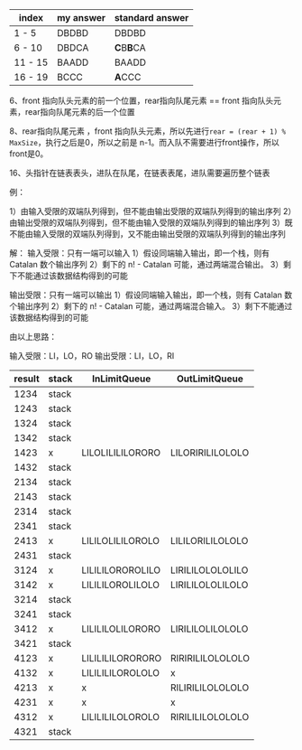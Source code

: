 |index|my answer|standard answer|
|----|----|----|
|1 -  5|DBDBD|DBDBD|
|6 - 10|DBDCA|**C**B**B**CA|
|11 - 15|BAADD|BAADD|
|16 - 19|BCCC|**A**CCC|

6、front 指向队头元素的前一个位置，rear指向队尾元素 == front 指向队头元素，rear指向队尾元素的后一个位置

8、rear指向队尾元素 ，front 指向队头元素，所以先进行`rear = (rear + 1) % MaxSize`，执行之后是0，所以之前是 n-1。而入队不需要进行front操作，所以front是0。

16、头指针在链表表头，进队在队尾，在链表表尾，进队需要遍历整个链表



例：

1）由输入受限的双端队列得到，但不能由输出受限的双端队列得到的输出序列
2）由输出受限的双端队列得到，但不能由输入受限的双端队列得到的输出序列
3）既不能由输入受限的双端队列得到，又不能由输出受限的双端队列得到的输出序列

解：
输入受限：只有一端可以输入
1）假设同端输入输出，即一个栈，则有 Catalan 数个输出序列
2）剩下的 n! - Catalan 可能，通过两端混合输出。
3）剩下不能通过该数据结构得到的可能

输出受限：只有一端可以输出
1）假设同端输入输出，即一个栈，则有 Catalan 数个输出序列
2）剩下的 n! - Catalan 可能，通过两端混合输入。
3）剩下不能通过该数据结构得到的可能

由以上思路：

输入受限：LI，LO，RO
输出受限：LI，LO，RI

|result|stack|InLimitQueue|OutLimitQueue|
|---|---|---|---|
|1234|stack|||
|1243|stack|||
|1324|stack|||
|1342|stack|||
|1423|x	| LILOLILILILORORO |LILORIRILILOLOLO|
|1432|stack|||
|2134|stack|||
|2143|stack|||
|2314|stack|||
|2341|stack|||
|2413|x|LILILOLILILOROLO|LILILORILILOLOLO|
|2431|stack|||
|3124|x|LILILILOROROLILO|LIRILILOLOLOLILO|
|3142|x|LILILILOROLILOLO|LIRILILOLOLILOLO|
|3214|stack|||
|3241|stack|||
|3412|x|LILILILOLILORORO|LIRILILOLILOLOLO|
|3421|stack|||
|4123|x|LILILILILORORORO|RIRIRILILOLOLOLO|
|4132|x|LILILILILOROLOLO|x|
|4213|x|x|RILIRILILOLOLOLO|
|4231|x|x|x|
|4312|x|LILILILILOLOROLO|RIRILILILOLOLOLO|
|4321|stack|||



